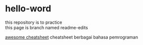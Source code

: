 # hello-word
this repository is to practice  
this page is branch named readme-edits

[awesome cheatsheet](https://github.com/LeCoupa/awesome-cheatsheets) cheatsheet berbagai bahasa pemrograman
